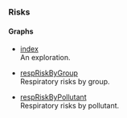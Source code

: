 ### Risks


#### Graphs

* [index](https://nbviewer.jupyter.org/github/briefings/sars/blob/develop/graphs/risks/pages/index.html) <br> An exploration.

* [respRiskByGroup](https://nbviewer.jupyter.org/github/briefings/sars/blob/develop/graphs/risks/pages/espriskbygroup.html) <br> Respiratory risks by group.

* [respRiskByPollutant](https://nbviewer.jupyter.org/github/briefings/sars/blob/develop/graphs/risks/pages/espiskbypollutant.html) <br> Respiratory risks by pollutant.
